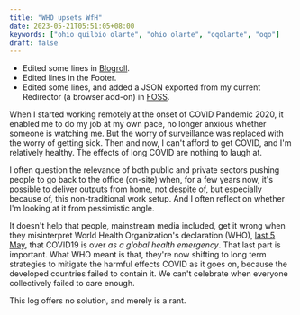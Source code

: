 ```yaml
---
title: "WHO upsets WfH"
date: 2023-05-21T05:51:05+08:00
keywords: ["ohio quilbio olarte", "ohio olarte", "oqolarte", "oqo"]
draft: false
---
```

- Edited some lines in [Blogroll](/blogroll).
- Edited lines in the Footer.
- Edited some lines, and added a JSON exported from my current Redirector (a browser add-on) in
  [FOSS](/foss).

When I started working remotely at the onset of COVID Pandemic 2020,
it enabled me to do my job at my own pace,
no longer anxious whether someone is watching me.
But the worry of surveillance was replaced with the worry of getting
sick.
Then and now,
I can't afford to get COVID,
and I'm relatively healthy.
The effects of long COVID are nothing to laugh at.

I often question the relevance of both public and private sectors
pushing people to go back to the office (on-site) when,
for a few years now, it's possible to deliver outputs from home,
not despite of, but especially because of,
this non-traditional work setup.
And I often reflect on whether I'm looking at it
from pessimistic angle.

It doesn't help that people, mainstream media included,
get it wrong when they misinterpret World Health Organization's
declaration (WHO), [last 5 May](https://twitter.com/WHO/status/1654477334139863041), that COVID19 is over *as a global health emergency*.
That last part is important.
What WHO meant is that, they're now shifting to long term strategies
to mitigate the harmful effects COVID as it goes on,
because the developed countries failed to contain it.
We can't celebrate when everyone collectively failed to care enough.

This log offers no solution,
and merely is a rant.
